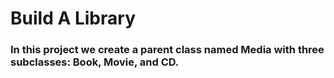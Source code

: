 # Build A Library


###  In this project we create a parent class named Media with three subclasses: Book, Movie, and CD.
      
